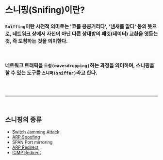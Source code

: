 # **스니핑(Snifing)이란?**

### `Sniffing`이란 사전적 의미로는 '코를 킁킁거리다', '냄새를 맡다' 등의 뜻으로, 네트워크 상에서 자신이 아닌 다른 상대방의 패킷(데이터) 교환을 엿듣는 것, 즉 **도청하는 것을 의미**한다.

<br>

###  네트워크 트래픽을 `도청(eavesdropping)`하는 과정을 의미하며, 스니핑을 할 수 있는 도구를 `스니퍼(sniffer)`라고 한다.

<br>
<br>

- - -

<br>

## **스니핑의 종류**

+ [Switch Jamming Attack](Switch%20Jamming.md)
+ [ARP Spoofing](ARP%20Spoofing.md)
+ SPAN Port mirroring
+ [ARP Redirect](ARP%20Redirect.md)
+ [ICMP Redirect](ICMP%20Redirect.md)